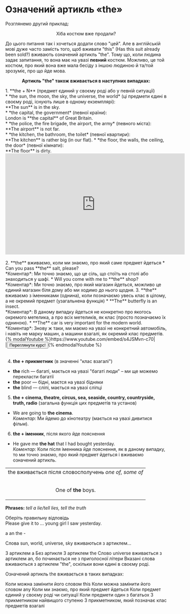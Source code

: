 # Означений артикль «the»
Розглянемо другий приклад:
<p align="center"><span class="p1">Хiба костюм вже продали?</span></p>

До цього питання так i хочеться додати слово "цей". Але в англiйськiй мовi дуже часто замiсть того, щоб вживати "this" (Has this suit already been sold?) вживають означений артикль "thе". Тому що, коли людина задає запитання, то вона має на увазi **певний** костюм. Можливо, це той костюм, про який вона вже мала бесiду з iншою людиною й та/той зрозумiє, про що йде мова.

<p align="center"><b>Артикль "the" також вживається в наступних випадках:</b></p>
1. <span class="p1">**the + N**</span> (предмет єдиний у своєму родi або у певнiй ситуацiї)<br>
 * *the sun, the moon, the sky, the universe, the world* (цi предмети єдинi в своєму родi, iснують лише в одному екземплярi):<br>
 **The sun** is in the sky.<br>
 * *the capital, the government* (певної країни):<br>
 London is **the capital** of Great Britain.<br>
 * *the police, the fire brigade, the airport, the army* (певного мiста):<br>
 **The airport** is not far.<br>
 * *the kitchen, the bathroom, the toilet* (певної квартири):<br>
 **The kitchen** is rather big (in our flat).
 * *the floor, the walls, the ceiling, the door* (певної кiмнати):<br>
 **The floor** is dirty.<br>
<div class="fluidMedia">
<iframe align="center" width="560" height="315" src="https://www.youtube.com/embed/-TmHdyginBg" frameborder="0" allowfullscreen></iframe>
</div>
<div class="popup">
</div>
<br>
2. <span class="p1">**the**</span> вживаємо, коли ми знаємо, про який саме предмет йдеться
 * Can you pass **the** salt, please?<br>
  *Коментар*: Ми точно знаємо, що це сiль, що стоїть на столi
або знаходиться у шафi.
 * Will you come with me to **the** shop?<br>
  *Коментар*: Ми точно знаємо, про який магазин йдеться, можливо це єдиний магазин бiля дому або ми ходимо до нього щодня.
3. <span class="p1">**the**</span> вживаємо з iменниками (однина), коли позначаємо увесь клас в цiлому, а не окремий предмет (узагальнена функцiя)
 * **The** butterfly is an insect.<br>
 *Коментар*: В даному випадку йдеться не конкретно про якогось окремого метелика, а про всiх метеликiв, як клас (просто позначаємо їх одниною).
 * **The** car is very important for the modern world.<br>
 *Коментар*: Знову ж таки, ми маємо на увазi не конкретний автомобiль, i навiть не марку машин, а машини взагалi, як окремий клас предметiв.<br>
<div>
{% modalYoutube %}https://www.youtube.com/embed/s4JSMvn-c70|
<div class="popup" style="background-image: url('https://cdn.rawgit.com/chudaol/ed-era-book-english/master/picsforvid/vzhivannya_article_the(2).png');">
  <div id="youtube-logo">
  </div>
</div>
|<a href="https://study.ed-era.com/courses/EdEra/E101/e101/about"><button class="but">Переглянути курс!</button></a>{% endmodalYoutube %}
</div><br>

4. <span class="p1">**the + прикметник**</span> (в значеннi "клас взагалi")
 * **the** rich — багатi, мається на увазi "багатi люди" – ми ще можемо перекласти багатiї
 * **the** poor — бiднi, маєтся на увазi бiдняки
 * **the** blind — слiпi, мається на увазi слiпцi
5. <span class="p1">**the + cinema, theatre, circus, sea, seaside, country, countryside, truth, radio**</span> (загальна функцiя цих предметiв та установ)<br>
 * We are going to **the cinema**.<br>
 *Коментар*: Ми йдемо до кiнотеатру (мається на увазi дивитися фiльм).
6. <span class="p1">**the + iменник**</span>, пiсля якого йде пояснення
 * He gave me **the hat** that I had bought yesterday.<br>
 *Коментар*: Коли пiсля iменника йде пояснення, як в даному
випадку, то ми точно знаємо, про який предмет йдеться i
вживаємо означений артикль.

<table>
<tr>
<td>
<span class="p1">the</span> вживається пiсля словосполучень <span class="p1"><i>one of, some of</i></span><br><br>
<p align="center">One of <b>the</b> boys.</p>
</td>
</tr>
</table>

<span class="p1">**Phrases:**</span> *tell a lie/tell lies, tell the truth*

<quiz correctLabel="correct" incorrectLabel="incorrect" checkLabel="check">
 <question text="">
  <p>Оберіть правильну відповідь<br>Please give it to ... young girl I saw yesterday.</p>
  <answer>a</answer>
  <answer>an</answer>
  <answer correct>the</answer>
  <answer>-</answer>
 </question>
 <question text="">
  <p>Слова sun, world, universe, sky вживаються з артиклем...</p>
  <answer>З артиклем а</answer>
  <answer>Без артикля</answer>
  <answer correct>З артиклем the</answer>
  <answer>Слово universe вживається з артиклем an, бо починається не з приголосної літери</answer>
 </question>
 <explanation>
 Вказані слова вживаються з артиклем "the", оскільки вони єдині в своєму роді.
 </explanation>
 <question multiple>
        <p>Означений артикль the вживається в таких випадках:</p>
        <answer correct>Коли можна замінити його словом this</answer>
        <answer>Коли можна замінити його словом any</answer>
        <answer correct>Коли ми знаємо, про який предмет йдеться</answer>
        <answer correct>Коли предмет єдиний у своєму роді чи ситуації</answer>
        <answer>Коли предмети один з багатьох</answer>
        <answer correct>З прикметником найвищого ступеню</answer>
        <answer correct>З прикметником, який позначає клас предметів взагалі</answer>
    </question>
</quiz>